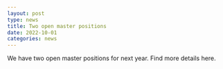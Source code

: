 ```yaml
---
layout: post
type: news
title: Two open master positions
date: 2022-10-01
categories: news
---
```

We have two open master positions for next year. Find more details here. 